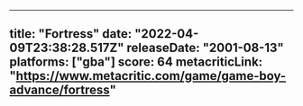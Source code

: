 
---
title: "Fortress"
date: "2022-04-09T23:38:28.517Z"
releaseDate: "2001-08-13"
platforms: ["gba"]
score: 64
metacriticLink: "https://www.metacritic.com/game/game-boy-advance/fortress"
---
